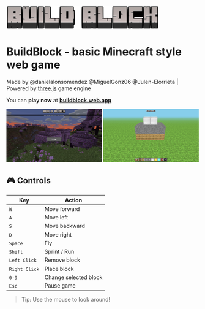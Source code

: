 <img src="https://raw.githubusercontent.com/danielalonsomendez/BuildBlock/refs/heads/main/program/src/img/logo-readme.png" alt="BuildBlock" width="400"/>

# BuildBlock - basic Minecraft style web game
Made by @danielalonsomendez @MiguelGonz06 @Julen-Elorrieta | Powered by [three.js](https://threejs.org) game engine

You can **play now** at **[buildblock.web.app](https://buildblock.web.app/)**  

<p>
  <img src="https://raw.githubusercontent.com/danielalonsomendez/BuildBlock/refs/heads/main/program/src/img/screenshot-1.png" alt="Screenshot 1" width="49.5%"/>
  <img src="https://raw.githubusercontent.com/danielalonsomendez/BuildBlock/refs/heads/main/program/src/img/screenshot-2.png" alt="Screenshot 2" width="49.5%"/>
</p>

## 🎮 Controls

| Key | Action |
|-----|--------|
| `W` | Move forward |
| `A` | Move left |
| `S` | Move backward |
| `D` | Move right |
| `Space` | Fly |
| `Shift` | Sprint / Run |
| `Left Click` | Remove block |
| `Right Click` | Place block |
| `0-9` | Change selected block |
| `Esc` | Pause game |

> Tip: Use the mouse to look around!
